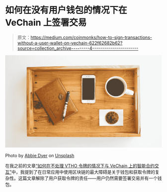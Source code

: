 # 如何在没有用户钱包的情况下在 VeChain 上签署交易

> 原文：<https://medium.com/coinmonks/how-to-sign-transactions-without-a-user-wallet-on-vechain-622f62682b62?source=collection_archive---------4----------------------->

![](img/20da67048854ffbe87c8b0485d37216d.png)

Photo by [Abbie Dyer](https://unsplash.com/@abbiedyer?utm_source=medium&utm_medium=referral) on [Unsplash](https://unsplash.com?utm_source=medium&utm_medium=referral)

在我之前的文章[“如何在不处理 VTHO 令牌的情况下与 VeChain 上的智能合约交互”](https://ifavo.medium.com/how-to-interact-with-smart-contracts-on-vechain-without-handling-vtho-tokens-3b51a484503f)中，我提到了在日常应用中使用区块链的最大障碍是关于钱包和获取令牌的复杂性。这篇文章解除了用户获取令牌的责任——用户仍然需要签署交易并有一个钱包。